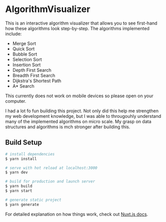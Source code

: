 # AlgorithmVisualizer

This is an interactive algorithm visualizer that allows you to see first-hand how these algorithms look step-by-step. 
The algorithms implemented include: 

* Merge Sort
* Quick Sort
* Bubble Sort
* Selection Sort
* Insertion Sort
* Depth First Search
* Breadth First Search
* Dijkstra's Shortest Path 
* A* Search

This currently does not work on mobile devices so please open on your computer.

I had a lot fo fun building this project. Not only did this help me strengthen my web development knowledge, but I was able to througouhly understand many of the implemented algorithms on micro scale. My grasp on data structures and algorithms is mch stronger after building this. 

## Build Setup

```bash
# install dependencies
$ yarn install

# serve with hot reload at localhost:3000
$ yarn dev

# build for production and launch server
$ yarn build
$ yarn start

# generate static project
$ yarn generate
```

For detailed explanation on how things work, check out [Nuxt.js docs](https://nuxtjs.org).
